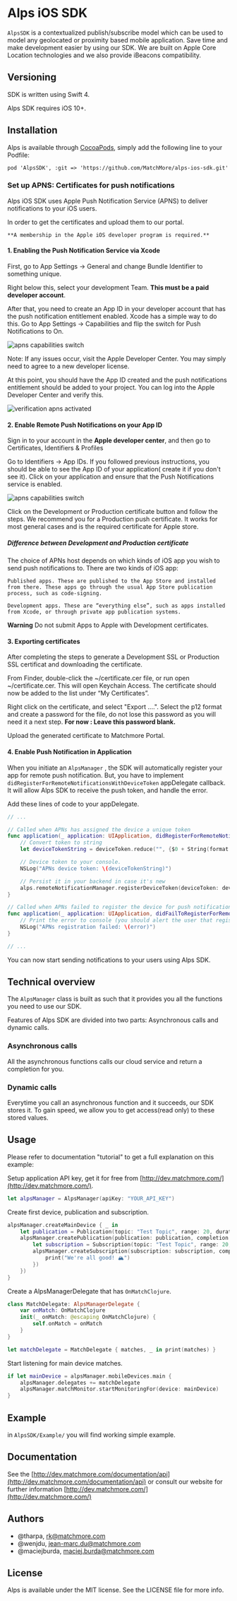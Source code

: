 # Alps iOS SDK

`AlpsSDK` is a contextualized publish/subscribe model which can be used to model any geolocated or proximity based mobile application. Save time and make development easier by using our SDK. We are built on Apple Core Location technologies and we also provide iBeacons compatibility.

## Versioning

SDK is written using Swift 4.

Alps SDK requires iOS 10+.

## Installation

Alps is available through [CocoaPods](http://cocoapods.org), simply add the following
line to your Podfile:

    pod 'AlpsSDK', :git => 'https://github.com/MatchMore/alps-ios-sdk.git'
    
### Set up APNS: Certificates for push notifications

Alps iOS SDK uses Apple Push Notification Service (APNS) to deliver notifications to your iOS users.

In order to get the certificates and upload them to our portal.

    **A membership in the Apple iOS developer program is required.**
    
#### 1. Enabling the Push Notification Service via Xcode

First, go to App Settings -> General and change Bundle Identifier to something unique.

Right below this, select your development Team. **This must be a paid developer account**.

After that, you need to create an App ID in your developer account that has the push notification entitlement enabled. Xcode has a simple way to do this. Go to App Settings -> Capabilities and flip the switch for Push Notifications to On.

![apns capabilities switch](https://github.com/matchmore/alps-ios-sdk/blob/feature/readmeApns/assets/apns1.png)

Note: If any issues occur, visit the Apple Developer Center. You may simply need to agree to a new developer license.

At this point, you should have the App ID created and the push notifications entitlement should be added to your project. You can log into the Apple Developer Center and verify this.

![verification apns activated](https://github.com/matchmore/alps-ios-sdk/blob/feature/readmeApns/assets/apns2.png)

#### 2. Enable Remote Push Notifications on your App ID

Sign in to your account in the **Apple developer center**, and then go to Certificates, Identifiers & Profiles

Go to Identifiers -> App IDs. If you followed previous instructions, you should be able to see the App ID of your application( create it if you don't see it). Click on your application and ensure that the Push Notifications service is enabled.

![apns capabilities switch](https://github.com/matchmore/alps-ios-sdk/blob/feature/readmeApns/assets/apns3.png)

Click on the Development or Production certificate button and follow the steps. We recommend you for a Production push certificate. It works for most general cases and is the required certificate for Apple store.

##### Difference between Development and Production certificate

The choice of APNs host depends on which kinds of iOS app you wish to send push notifications to. There are two kinds of iOS app:

    Published apps. These are published to the App Store and installed from there. These apps go through the usual App Store publication process, such as code-signing.
    
    Development apps. These are “everything else”, such as apps installed from Xcode, or through private app publication systems.
    
**Warning**
Do not submit Apps to Apple with Development certificates.

#### 3. Exporting certificates

After completing the steps to generate a Development SSL or Production SSL certificat and downloading the certificate.

From Finder, double-click the ~/certificate.cer file, or run open ~/certificate.cer. This will open Keychain Access. The certificate should now be added to the list under “My Certificates”.

Right click on the certificate, and select "Export ....". Select the p12 format and create a password for the file, do not lose this password as you will need it a next step.
**For now : Leave this password blank.**

Upload the generated certificate to Matchmore Portal.

#### 4. Enable Push Notification in Application

When you initiate an `AlpsManager` , the SDK will automatically register your app for remote push notification.
But, you have to implement `didRegisterForRemoteNotificationsWithDeviceToken`  appDelegate callback.
It will allow Alps SDK to receive the push token, and handle the error.

Add these lines of code to your appDelegate.
```swift
// ...

// Called when APNs has assigned the device a unique token
func application(_ application: UIApplication, didRegisterForRemoteNotificationsWithDeviceToken deviceToken: Data) {
    // Convert token to string
    let deviceTokenString = deviceToken.reduce("", {$0 + String(format: "%02X", $1)})

    // Device token to your console.
    NSLog("APNs device token: \(deviceTokenString)")

    // Persist it in your backend in case it's new
    alps.remoteNotificationManager.registerDeviceToken(deviceToken: deviceToken)
}

// Called when APNs failed to register the device for push notifications
func application(_ application: UIApplication, didFailToRegisterForRemoteNotificationsWithError error: Error) {
    // Print the error to console (you should alert the user that registration failed)
    NSLog("APNs registration failed: \(error)")
}

// ...
```

You can now start sending notifications to your users using Alps SDK.

## Technical overview

The `AlpsManager` class is built as such that it provides you all the functions you need to use our SDK.

Features of Alps SDK are divided into two parts: Asynchronous calls and dynamic calls.

### Asynchronous calls

All the asynchronous functions calls our cloud service and return a completion for you.

### Dynamic calls

Everytime you call an asynchronous function and it succeeds, our SDK stores it. To gain speed, we allow you to get access(read only) to these stored values.

## Usage

Please refer to documentation "tutorial" to get a full explanation on this example:

Setup application API key, get it for free from [http://dev.matchmore.com/](http://dev.matchmore.com/).
```swift
let alpsManager = AlpsManager(apiKey: "YOUR_API_KEY")
```

Create first device, publication and subscription.
```swift
alpsManager.createMainDevice { _ in
    let publication = Publication(topic: "Test Topic", range: 20, duration: 100, properties: ["test": "true"])
    alpsManager.createPublication(publication: publication, completion: { _ in
        let subscription = Subscription(topic: "Test Topic", range: 20, duration: 100, selector: "test = 'true'")
        alpsManager.createSubscription(subscription: subscription, completion: { _ in
            print("We're all good! 🏔")
        })
    })                    
}
```

Create a AlpsManagerDelegate that has `OnMatchClojure`.
```swift
class MatchDelegate: AlpsManagerDelegate {
    var onMatch: OnMatchClojure
    init(_ onMatch: @escaping OnMatchClojure) {
        self.onMatch = onMatch
    }
}

let matchDelegate = MatchDelegate { matches, _ in print(matches) }
```

Start listening for main device matches.
```swift
if let mainDevice = alpsManager.mobileDevices.main {
    alpsManager.delegates += matchDelegate
    alpsManager.matchMonitor.startMonitoringFor(device: mainDevice)
}
```

## Example

in `AlpsSDK/Example/` you will find working simple example.

## Documentation

See the [http://dev.matchmore.com/documentation/api](http://dev.matchmore.com/documentation/api) or consult our website for further information [http://dev.matchmore.com/](http://dev.matchmore.com/)

## Authors

- @tharpa, rk@matchmore.com
- @wenjdu, jean-marc.du@matchmore.com
- @maciejburda, maciej.burda@matchmore.com


## License

Alps is available under the MIT license. See the LICENSE file for more info.
